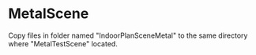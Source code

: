# MetalScene

Copy files in folder named "IndoorPlanSceneMetal" to the same directory where "MetalTestScene" located.
